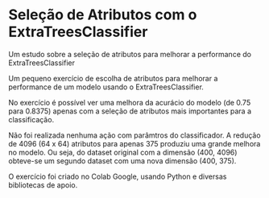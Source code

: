 # Seleção de Atributos com o ExtraTreesClassifier
Um estudo sobre a seleção de atributos para melhorar a performance do ExtraTreesClassifier

Um pequeno exercício de escolha de atributos para melhorar a performance de um modelo usando o ExtraTreesClassifier.

No exercício é possível ver uma melhora da acurácio do modelo (de 0.75 para 0.8375) apenas com a seleção de atributos mais importantes para a classificação.

Não foi realizada nenhuma ação com parâmtros do classificador. A redução de 4096 (64 x 64) atributos para apenas 375 produziu uma grande melhora no modelo. Ou seja, do dataset original com a dimensão (400, 4096) obteve-se um segundo dataset com uma nova dimensão (400, 375). 

O exercício foi criado no Colab Google, usando Python e diversas bibliotecas de apoio.
